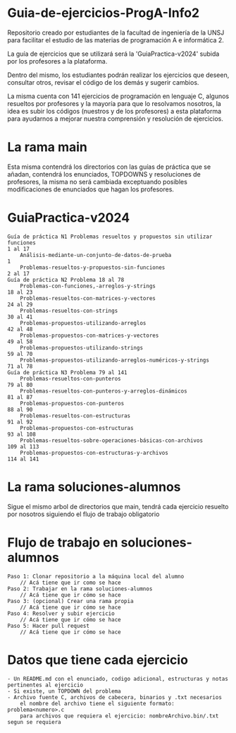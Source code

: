 # Guia-de-ejercicios-ProgA-Info2
Repositorio creado por estudiantes de la facultad de ingeniería de la UNSJ para facilitar el estudio de las materias de programación A e informática 2.

La guía de ejercicios que se utilizará será la 'GuiaPractica-v2024' subida por los profesores a la plataforma.

Dentro del mismo, los estudiantes podrán realizar los ejercicios que deseen, consultar otros, revisar el código de los demás y sugerir cambios.

La misma cuenta con 141 ejercicios de programación en lenguaje C, algunos resueltos por profesores y la mayoría para que lo resolvamos nosotros, la idea es subir los códigos (nuestros y de los profesores) a esta plataforma para ayudarnos a mejorar nuestra comprensión y resolución de ejercicios.

# La rama main
Esta misma contendrá los directorios con las guías de práctica que se añadan, contendrá los enunciados, TOPDOWNS y resoluciones de profesores, la misma no será cambiada exceptuando posibles modificaciones de enunciados que hagan los profesores.

# GuiaPractica-v2024
	Guía de práctica N1 Problemas resueltos y propuestos sin utilizar funciones
	1 al 17
		Análisis-mediante-un-conjunto-de-datos-de-prueba            		1
		Problemas-resueltos-y-propuestos-sin-funciones			            2 al 17
	Guía de práctica N2	Problema 18 al 78
		Problemas-con-funciones,-arreglos-y-strings			                18 al 23
		Problemas-resueltos-con-matrices-y-vectores			                24 al 29
		Problemas-resueltos-con-strings					                    30 al 41
		Problemas-propuestos-utilizando-arreglos			                42 al 48
		Problemas-propuestos-con-matrices-y-vectores			            49 al 58
		Problemas-propuestos-utilizando-strings				                59 al 70
		Problemas-propuestos-utilizando-arreglos-numéricos-y-strings	    71 al 78
	Guía de práctica N3	Problema 79 al 141
		Problemas-resueltos-con-punteros				                    79 al 80
		Problemas-resueltos-con-punteros-y-arreglos-dinámicos		        81 al 87
		Problemas-propuestos-con-punteros				                    88 al 90
		Problemas-resueltos-con-estructuras				                    91 al 92
		Problemas-propuestos-con-estructuras				                93 al 108
		Problemas-resueltos-sobre-operaciones-básicas-con-archivos	        109 al 113
		Problemas-propuestos-con-estructuras-y-archivos			            114 al 141

# La rama soluciones-alumnos
Sigue el mismo arbol de directorios que main, tendrá cada ejercicio resuelto por nosotros siguiendo el flujo de trabajo obligatorio

# Flujo de trabajo en soluciones-alumnos
	Paso 1: Clonar repositorio a la máquina local del alumno
		// Acá tiene que ir como se hace
	Paso 2: Trabajar en la rama soluciones-alumnos
		// Acá tiene que ir cómo se hace
	Paso 3: (opcional) Crear una rama propia
		// Acá tiene que ir cómo se hace
	Paso 4: Resolver y subir ejercicio
		// Acá tiene que ir cómo se hace
	Paso 5: Hacer pull request
		// Acá tiene que ir cómo se hace
# Datos que tiene cada ejercicio
	- Un README.md con el enunciado, codigo adicional, estructuras y notas pertinentes al ejercicio
 	- Si existe, un TOPDOWN del problema
  	- Archivo fuente C, archivos de cabecera, binarios y .txt necesarios
   		el nombre del archivo tiene el siguiente formato: problema<numero>.c
     	para archivos que requiera el ejercicio: nombreArchivo.bin/.txt segun se requiera

